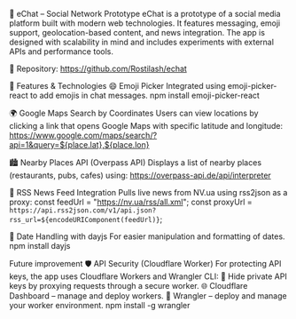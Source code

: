 💬 eChat – Social Network Prototype
eChat is a prototype of a social media platform built with modern web technologies. It features messaging, emoji support, geolocation-based content, and news integration. The app is designed with scalability in mind and includes experiments with external APIs and performance tools.

🔗 Repository: https://github.com/Rostilash/echat

🚀 Features & Technologies
😄 Emoji Picker
Integrated using emoji-picker-react to add emojis in chat messages.
npm install emoji-picker-react

🌍 Google Maps Search by Coordinates
Users can view locations by clicking a link that opens Google Maps with specific latitude and longitude:
https://www.google.com/maps/search/?api=1&query=${place.lat},${place.lon}

🏙 Nearby Places API (Overpass API)
Displays a list of nearby places (restaurants, pubs, cafes) using:
https://overpass-api.de/api/interpreter

📰 RSS News Feed Integration
Pulls live news from NV.ua using rss2json as a proxy:
const feedUrl = "https://nv.ua/rss/all.xml";
const proxyUrl = `https://api.rss2json.com/v1/api.json?rss_url=${encodeURIComponent(feedUrl)}`;

📅 Date Handling with dayjs
For easier manipulation and formatting of dates.
npm install dayjs

Future improvement 
🛡️ API Security (Cloudflare Worker)
For protecting API keys, the app uses Cloudflare Workers and Wrangler CLI:
🔐 Hide private API keys by proxying requests through a secure worker.
🌐 Cloudflare Dashboard – manage and deploy workers.
🧰 Wrangler – deploy and manage your worker environment.
npm install -g wrangler

